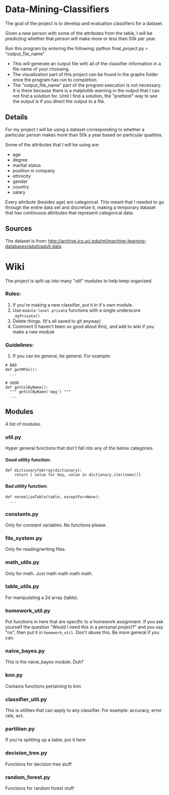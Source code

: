 # Data-Mining-Classifiers
The goal of the project is to develop and evaluation classifiers for a dataset.

Given a new person with some of the attributes from the table, I will be
predicting whether that person will make more or less than 50k per year.

Run this program by entering the following: python final_project.py > "output_file_name"
  - This will generate an output file with all of the classifier information in a file name
    of your choosing.
  - The visualization part of this project can be found in the graphs folder once the
    program has run to completion.
  - The "output_file_name" part of the program execution is not necessary.  It is there
    because there is a matplotlib warning in the output that I can not find a solution
    for.  Until I find a solution, the "prettiest" way to see the output is if you
    direct the output to a file.

## Details
For my project I will be using a dataset corresponding to whether a particular
person makes more than 50k a year based on particular qualities.

Some of the attributes that I will be using are:
   - age
   - degree
   - marital status
   - position in company
   - ethnicity
   - gender
   - country
   - salary

Every attribute (besides age) are categorical.  This meant that I needed to go through
the entire data set and discretize it, making a temporary dataset that has
continuous attributes that represent categorical data.


## Sources
The dataset is from: http://archive.ics.uci.edu/ml/machine-learning-databases/adult/adult.data

# Wiki
The project is split up into many "util" modules to help keep organized.

### Rules:
1. If you're making a new classifier, put it in it's own module.
2. Use `module-level private` functions with a single underscore `_myPrivate()`
3. Delete things. (It's all saved to git anyway)
4. Comment (I haven't been so good about this), and add to wiki if you make
a new module

### Guidelines:
1. If you can be general, be general. For example:

```
# BAD
def getMPGs():
  ...

# GOOD
def getColByName():
  """ getColByName('mpg') """
  ...
```


## Modules
A list of modules.

### util.py
Hyper general functions that don't fall into any of the below
categories.

#### Good utility function:
```
def dictionaryToArray(dictionary):
    return [ value for key, value in dictionary.iteritems()]
```

#### Bad utility function:
```
def normalizeTable(table, exceptFor=None):
  ...
```

### constants.py
Only for constant variables. No functions please.

### file_system.py
Only for reading/writing files.

### math_utils.py
Only for math. Just math math math math.

### table_utils.py
For manipulating a 2d array (table).

### homework_util.py
Put functions in here that are specific to a homework assignment. If you ask
yourself the question "Would I need this in a personal project?" and you
say "no", then put it in `homework_util`. Don't abuse this. Be more general
if you can.

### naive_bayes.py
This is the naive_bayes module. Duh?

### knn.py
Contains functions pertaining to knn

### classifier_util.py
This is utilities that can apply to any classifier. For example: accuracy,
error rate, ect.

### partition.py
If you're splitting up a table, put it here

### decision_tree.py
Functions for decision tree stuff

### random_forest.py
Functions for random forest stuff

